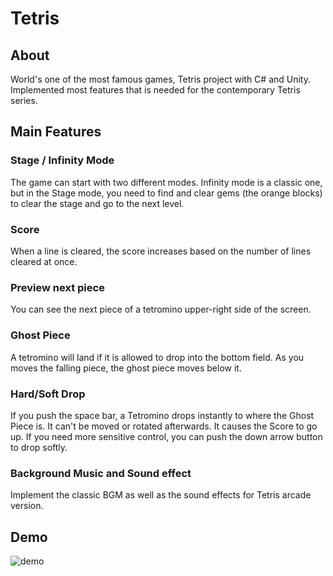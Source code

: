 # Tetris
## About
World's one of the most famous games, Tetris project with C# and Unity. Implemented most features that is needed for the contemporary Tetris series.

## Main Features
### Stage / Infinity Mode
The game can start with two different modes. Infinity mode is a classic one, but in the Stage mode, you need to find and clear gems (the orange blocks) to clear the stage and go to the next level.

### Score
When a line is cleared, the score increases based on the number of lines cleared at once. 

### Preview next piece
You can see the next piece of a tetromino upper-right side of the screen.

### Ghost Piece
A tetromino will land if it is allowed to drop into the bottom field. As you moves the falling piece, the ghost piece moves below it.

### Hard/Soft Drop
If you push the space bar, a Tetromino drops instantly to where the Ghost Piece is. It can't be moved or rotated afterwards. It causes the Score to go up. If you need more sensitive control, you can push the down arrow button to drop softly.

### Background Music and Sound effect
Implement the classic BGM as well as the sound effects for Tetris arcade version.

## Demo
![demo]

[demo]: screenshots/demo.gif
